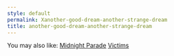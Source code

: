 ```yaml
---
style: default
permalink: Xanother-good-dream-another-strange-dream
title: another-good-dream-another-strange-dream
---
```

You may also like:
[Midnight Parade](http://scp-wiki.net/midnight-parade)
[Victims](http://scp-wiki.net/victims)